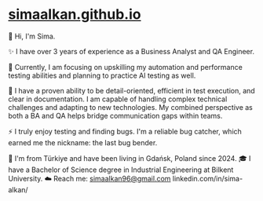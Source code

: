 # [simaalkan.github.io](https://simaalkan.github.io)


💭 Hi, I'm Sima.

✨ I have over 3 years of experience as a Business Analyst and QA Engineer. 

🔭 Currently, I am focusing on upskilling my automation and performance testing abilities and planning to practice AI testing as well.

🦄 I have a proven ability to be detail-oriented, efficient in test execution, and clear in documentation. I am capable of handling complex technical challenges and adapting to new technologies. My combined perspective as both a BA and QA helps bridge communication gaps within teams.

⚡ I truly enjoy testing and finding bugs. I'm a reliable bug catcher, which earned me the nickname: the last bug bender. 

📍 I'm from Türkiye and have been living in Gdańsk, Poland since 2024.
🎓 I have a Bachelor of Science degree in Industrial Engineering at Bilkent University.
☁️ Reach me:
simaalkan96@gmail.com 
linkedin.com/in/sima-alkan/
